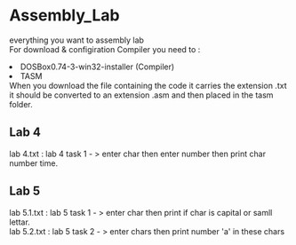 # Assembly_Lab
everything you want to assembly lab</br>
<lo>For download & configiration Compiler you need to :
<li>DOSBox0.74-3-win32-installer (Compiler)</li>
<li>TASM</li>
</lo>
 When you download the file containing the code it carries the extension .txt it should be converted to an extension .asm and then placed in the tasm folder.</br>
 <h2>Lab 4</h2>
lab 4.txt : lab 4 task 1 - > enter char then enter number then print char number time.</br>
 <h2>Lab 5</h2>
lab 5.1.txt   : lab 5 task 1 - > enter char then print if char is capital or samll lettar. </br>
lab 5.2.txt  : lab 5 task 2 - > enter chars then print number 'a' in these chars</br>
